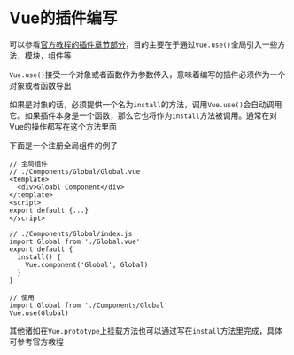 # Vue的插件编写

可以参看[官方教程的插件章节部分](https://cn.vuejs.org/v2/guide/plugins.html)，目的主要在于通过`Vue.use()`全局引入一些方法，模块，组件等

`Vue.use()`接受一个对象或者函数作为参数传入，意味着编写的插件必须作为一个对象或者函数导出

如果是对象的话，必须提供一个名为`install`的方法，调用`Vue.use()`会自动调用它。如果插件本身是一个函数，那么它也将作为`install`方法被调用。通常在对Vue的操作都写在这个方法里面

下面是一个注册全局组件的例子

```
// 全局组件
// ./Components/Global/Global.vue
<template>
  <div>Gloabl Component</div>
</template>
<script>
export default {...}
</script>

// ./Components/Global/index.js
import Global from './Global.vue'
export default {
  install() {
    Vue.component('Global', Global)
  }
}

// 使用
import Global from './Components/Global'
Vue.use(Global)
```

其他诸如在`Vue.prototype`上挂载方法也可以通过写在`install`方法里完成，具体可参考官方教程